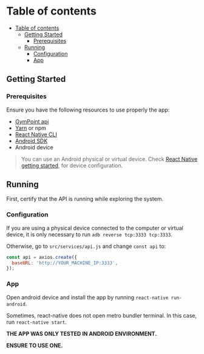 # Table of contents

- [Table of contents](#table-of-contents)
  - [Getting Started](#getting-started)
    - [Prerequisites](#prerequisites)
  - [Running](#running)
    - [Configuration](#configuration)
    - [App](#app)

## Getting Started

### Prerequisites

Ensure you have the following resources to use properly the app:

- [GymPoint api](https://github.com/jean-leonco/gympoint-mono/tree/master/packages/api)
- [Yarn](https://yarnpkg.com/) or npm
- [React Native CLI](https://github.com/react-native-community/cli/tree/master/packages/global-cli)
- [Android SDK](https://developer.android.com/studio)
- Android device

> You can use an Android physical or virtual device. Check [React Native getting started](https://facebook.github.io/react-native/docs/0.60/getting-started), for device configuration.

## Running

First, certify that the API is running while exploring the system.

### Configuration

If you are using a physical device connected to the computer or virtual device, it is only necessary to run `adb reverse tcp:3333 tcp:3333`.

Otherwise, go to `src/services/api.js` and change `const api` to:

```js
const api = axios.create({
  baseURL: 'http://YOUR_MACHINE_IP:3333',
});
```

### App

Open android device and install the app by running `react-native run-android`.

Sometimes, react-native does not open metro bundler terminal. In this case, run `react-native start`.

**THE APP WAS ONLY TESTED IN ANDROID ENVIRONMENT.**

**ENSURE TO USE ONE.**
